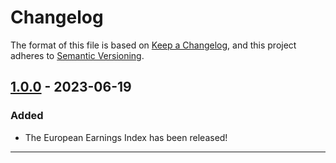 # Changelog
The format of this file is based on [Keep a Changelog](https://keepachangelog.com/en/1.0.0/), and this project adheres to [Semantic Versioning](https://semver.org/spec/v2.0.0.html).

## [1.0.0] - 2023-06-19
### Added
- The European Earnings Index has been released!

-----

[1.0.0]: https://github.com/alejandro-sanchez-gomez/european-earnings-index/compare/v1.0.0...v1.0.0



